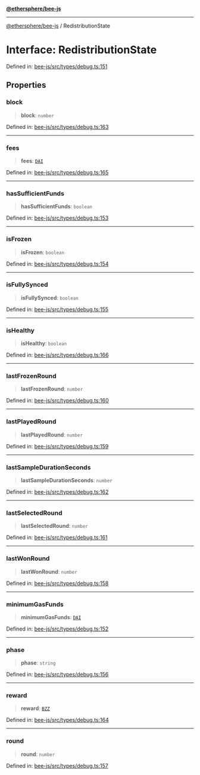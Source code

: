 [**@ethersphere/bee-js**](../Overview.md)

***

[@ethersphere/bee-js](../Overview.md) / RedistributionState

# Interface: RedistributionState

Defined in: [bee-js/src/types/debug.ts:151](https://github.com/ethersphere/bee-js/blob/3abbe2b1b264d6b586511a56e93badb2236bd09d/src/types/debug.ts#L151)

## Properties

### block

> **block**: `number`

Defined in: [bee-js/src/types/debug.ts:163](https://github.com/ethersphere/bee-js/blob/3abbe2b1b264d6b586511a56e93badb2236bd09d/src/types/debug.ts#L163)

***

### fees

> **fees**: [`DAI`](../classes/DAI.md)

Defined in: [bee-js/src/types/debug.ts:165](https://github.com/ethersphere/bee-js/blob/3abbe2b1b264d6b586511a56e93badb2236bd09d/src/types/debug.ts#L165)

***

### hasSufficientFunds

> **hasSufficientFunds**: `boolean`

Defined in: [bee-js/src/types/debug.ts:153](https://github.com/ethersphere/bee-js/blob/3abbe2b1b264d6b586511a56e93badb2236bd09d/src/types/debug.ts#L153)

***

### isFrozen

> **isFrozen**: `boolean`

Defined in: [bee-js/src/types/debug.ts:154](https://github.com/ethersphere/bee-js/blob/3abbe2b1b264d6b586511a56e93badb2236bd09d/src/types/debug.ts#L154)

***

### isFullySynced

> **isFullySynced**: `boolean`

Defined in: [bee-js/src/types/debug.ts:155](https://github.com/ethersphere/bee-js/blob/3abbe2b1b264d6b586511a56e93badb2236bd09d/src/types/debug.ts#L155)

***

### isHealthy

> **isHealthy**: `boolean`

Defined in: [bee-js/src/types/debug.ts:166](https://github.com/ethersphere/bee-js/blob/3abbe2b1b264d6b586511a56e93badb2236bd09d/src/types/debug.ts#L166)

***

### lastFrozenRound

> **lastFrozenRound**: `number`

Defined in: [bee-js/src/types/debug.ts:160](https://github.com/ethersphere/bee-js/blob/3abbe2b1b264d6b586511a56e93badb2236bd09d/src/types/debug.ts#L160)

***

### lastPlayedRound

> **lastPlayedRound**: `number`

Defined in: [bee-js/src/types/debug.ts:159](https://github.com/ethersphere/bee-js/blob/3abbe2b1b264d6b586511a56e93badb2236bd09d/src/types/debug.ts#L159)

***

### lastSampleDurationSeconds

> **lastSampleDurationSeconds**: `number`

Defined in: [bee-js/src/types/debug.ts:162](https://github.com/ethersphere/bee-js/blob/3abbe2b1b264d6b586511a56e93badb2236bd09d/src/types/debug.ts#L162)

***

### lastSelectedRound

> **lastSelectedRound**: `number`

Defined in: [bee-js/src/types/debug.ts:161](https://github.com/ethersphere/bee-js/blob/3abbe2b1b264d6b586511a56e93badb2236bd09d/src/types/debug.ts#L161)

***

### lastWonRound

> **lastWonRound**: `number`

Defined in: [bee-js/src/types/debug.ts:158](https://github.com/ethersphere/bee-js/blob/3abbe2b1b264d6b586511a56e93badb2236bd09d/src/types/debug.ts#L158)

***

### minimumGasFunds

> **minimumGasFunds**: [`DAI`](../classes/DAI.md)

Defined in: [bee-js/src/types/debug.ts:152](https://github.com/ethersphere/bee-js/blob/3abbe2b1b264d6b586511a56e93badb2236bd09d/src/types/debug.ts#L152)

***

### phase

> **phase**: `string`

Defined in: [bee-js/src/types/debug.ts:156](https://github.com/ethersphere/bee-js/blob/3abbe2b1b264d6b586511a56e93badb2236bd09d/src/types/debug.ts#L156)

***

### reward

> **reward**: [`BZZ`](../classes/BZZ.md)

Defined in: [bee-js/src/types/debug.ts:164](https://github.com/ethersphere/bee-js/blob/3abbe2b1b264d6b586511a56e93badb2236bd09d/src/types/debug.ts#L164)

***

### round

> **round**: `number`

Defined in: [bee-js/src/types/debug.ts:157](https://github.com/ethersphere/bee-js/blob/3abbe2b1b264d6b586511a56e93badb2236bd09d/src/types/debug.ts#L157)
